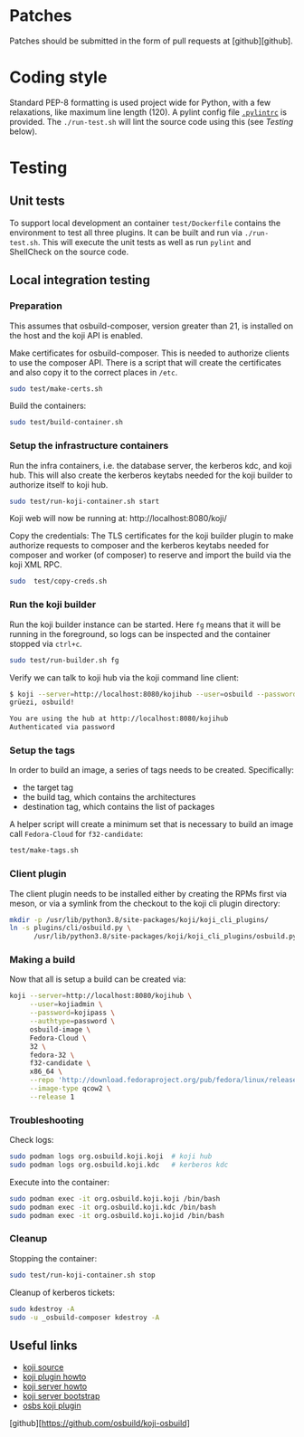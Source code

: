 # Patches

Patches should be submitted in the form of pull requests at
[github][github].

# Coding style

Standard PEP-8 formatting is used project wide for Python, with a few
relaxations, like maximum line length (120). A pylint config file
[`.pylintrc`](.pylintrc) is provided. The `./run-test.sh` will lint
the source code using this (see *Testing* below).

# Testing

## Unit tests

To support local development an container `test/Dockerfile` contains
the environment to test all three plugins. It can be built and run
via `./run-test.sh`. This will execute the unit tests as well as
run `pylint` and ShellCheck on the source code.

## Local integration testing

### Preparation

This assumes that osbuild-composer, version greater than 21, is
installed on the host and the koji API is enabled.

Make certificates for osbuild-composer. This is needed to authorize
clients to use the composer API. There is a script that will create
the certificates and also copy it to the correct places in `/etc`.

```sh
sudo test/make-certs.sh
```

Build the containers:

```sh
sudo test/build-container.sh
```

### Setup the infrastructure containers

Run the infra containers, i.e. the database server, the kerberos kdc,
and koji hub. This will also create the kerberos keytabs needed for
the koji builder to authorize itself to koji hub.

```sh
sudo test/run-koji-container.sh start
```

Koji web will now be running at: http://localhost:8080/koji/


Copy the credentials: The TLS certificates for the koji builder plugin
to make authorize requests to composer and the kerberos keytabs
needed for composer and worker (of composer) to reserve and import the
build via the koji XML RPC.

```sh
sudo  test/copy-creds.sh
```

### Run the koji builder

Run the koji builder instance can be started. Here `fg` means that
it will be running in the foreground, so logs can be inspected and
the container stopped via `ctrl+c`.

```sh
sudo test/run-builder.sh fg
```

Verify we can talk to koji hub via the koji command line client:

```sh
$ koji --server=http://localhost:8080/kojihub --user=osbuild --password=osbuildpass --authtype=password hello
grüezi, osbuild!

You are using the hub at http://localhost:8080/kojihub
Authenticated via password
```

### Setup the tags

In order to build an image, a series of tags needs to be created.
Specifically:

 * the target tag
 * the build tag, which contains the architectures
 * destination tag, which contains the list of packages

A helper script will create a minimum set that is necessary to build
an image call `Fedora-Cloud` for `f32-candidate`:

```sh
test/make-tags.sh
```

### Client plugin

The client plugin needs to be installed either by creating the RPMs
first via meson, or via a symlink from the checkout to the koji cli
plugin directory:

```sh
mkdir -p /usr/lib/python3.8/site-packages/koji/koji_cli_plugins/
ln -s plugins/cli/osbuild.py \
	  /usr/lib/python3.8/site-packages/koji/koji_cli_plugins/osbuild.py
```

### Making a build

Now that all is setup a build can be created via:

```sh
koji --server=http://localhost:8080/kojihub \
     --user=kojiadmin \
	 --password=kojipass \
	 --authtype=password \
	 osbuild-image \
	 Fedora-Cloud \
	 32 \
	 fedora-32 \
	 f32-candidate \
	 x86_64 \
	 --repo 'http://download.fedoraproject.org/pub/fedora/linux/releases/32/Everything/$arch/os/' \
	 --image-type qcow2 \
	 --release 1
```

### Troubleshooting

Check logs:

```sh
sudo podman logs org.osbuild.koji.koji  # koji hub
sudo podman logs org.osbuild.koji.kdc   # kerberos kdc
```

Execute into the container:

```sh
sudo podman exec -it org.osbuild.koji.koji /bin/bash
sudo podman exec -it org.osbuild.koji.kdc /bin/bash
sudo podman exec -it org.osbuild.koji.kojid /bin/bash
```

### Cleanup

Stopping the container:

```sh
sudo test/run-koji-container.sh stop
```

Cleanup of kerberos tickets:
```sh
sudo kdestroy -A
sudo -u _osbuild-composer kdestroy -A
```

## Useful links

- [koji source](https://pagure.io/koji/tree/master)
- [koji plugin howto](https://docs.pagure.org/koji/writing_a_plugin/)
- [koji server howto](https://docs.pagure.org/koji/server_howto/)
- [koji server bootstrap](https://docs.pagure.org/koji/server_bootstrap/)
- [osbs koji plugin](https://github.com/containerbuildsystem/koji-containerbuild/)

[github][https://github.com/osbuild/koji-osbuild]
